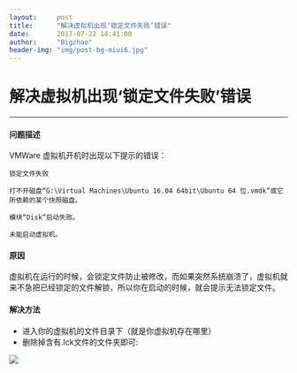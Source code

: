 ```yaml
---
layout:     post
title:      "解决虚拟机出现‘锁定文件失败’错误"
date:       2017-07-22 14:41:00
author:     "Bigzhao"
header-img: "img/post-bg-miui6.jpg"
---
```

# 解决虚拟机出现‘锁定文件失败’错误
----
#### 问题描述
VMWare 虚拟机开机时出现以下提示的错误：

```
锁定文件失败

打不开磁盘“G:\Virtual Machines\Ubuntu 16.04 64bit\Ubuntu 64 位.vmdk”或它所依赖的某个快照磁盘。

模块“Disk”启动失败。

未能启动虚拟机。
```
#### 原因
虚拟机在运行的时候，会锁定文件防止被修改，而如果突然系统崩溃了，虚拟机就来不急把已经锁定的文件解锁，所以你在启动的时候，就会提示无法锁定文件。

#### 解决方法
- 进入你的虚拟机的文件目录下（就是你虚拟机存在哪里）
- 删除掉含有.lck文件的文件夹即可:

![](http://o6gcipdzi.bkt.clouddn.com/lck.png)
